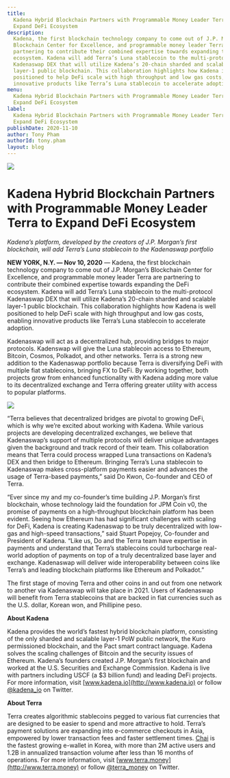 ```yaml
---
title:
  Kadena Hybrid Blockchain Partners with Programmable Money Leader Terra to
  Expand DeFi Ecosystem
description:
  Kadena, the first blockchain technology company to come out of J.P. Morgan’s
  Blockchain Center for Excellence, and programmable money leader Terra are
  partnering to contribute their combined expertise towards expanding the DeFi
  ecosystem. Kadena will add Terra’s Luna stablecoin to the multi-protocol
  Kadenaswap DEX that will utilize Kadena’s 20-chain sharded and scalable
  layer-1 public blockchain. This collaboration highlights how Kadena is well
  positioned to help DeFi scale with high throughput and low gas costs, enabling
  innovative products like Terra’s Luna stablecoin to accelerate adoption.
menu:
  Kadena Hybrid Blockchain Partners with Programmable Money Leader Terra to
  Expand DeFi Ecosystem
label:
  Kadena Hybrid Blockchain Partners with Programmable Money Leader Terra to
  Expand DeFi Ecosystem
publishDate: 2020-11-10
author: Tony Pham
authorId: tony.pham
layout: blog
---
```


![](/assets/blog/2020/1__Usm8O2pFFohsQ6nvuTauA.webp)

# Kadena Hybrid Blockchain Partners with Programmable Money Leader Terra to Expand DeFi Ecosystem

_Kadena’s platform, developed by the creators of J.P. Morgan’s first blockchain,
will add Terra’s Luna stablecoin to the Kadenaswap portfolio_

**NEW YORK, N.Y. — Nov 10, 2020** — Kadena, the first blockchain technology
company to come out of J.P. Morgan’s Blockchain Center for Excellence, and
programmable money leader Terra are partnering to contribute their combined
expertise towards expanding the DeFi ecosystem. Kadena will add Terra’s Luna
stablecoin to the multi-protocol Kadenaswap DEX that will utilize Kadena’s
20-chain sharded and scalable layer-1 public blockchain. This collaboration
highlights how Kadena is well positioned to help DeFi scale with high throughput
and low gas costs, enabling innovative products like Terra’s Luna stablecoin to
accelerate adoption.

Kadenaswap will act as a decentralized hub, providing bridges to major
protocols. Kadenswap will give the Luna stablecoin access to Ethereum, Bitcoin,
Cosmos, Polkadot, and other networks. Terra is a strong new addition to the
Kadenaswap portfolio because Terra is diversifying DeFi with multiple fiat
stablecoins, bringing FX to DeFi. By working together, both projects grow from
enhanced functionality with Kadena adding more value to its decentralized
exchange and Terra offering greater utility with access to popular platforms.

![](/assets/blog/2020/1_3uPPdFwBaIUCvpuc2-XavA.webp)

“Terra believes that decentralized bridges are pivotal to growing DeFi, which is
why we’re excited about working with Kadena. While various projects are
developing decentralized exchanges, we believe that Kadenaswap’s support of
multiple protocols will deliver unique advantages given the background and track
record of their team. This collaboration means that Terra could process wrapped
Luna transactions on Kadena’s DEX and then bridge to Ethereum. Bringing Terra’s
Luna stablecoin to Kadenaswap makes cross-platform payments easier and advances
the usage of Terra-based payments,” said Do Kwon, Co-founder and CEO of Terra.

“Ever since my and my co-founder’s time building J.P. Morgan’s first blockchain,
whose technology laid the foundation for JPM Coin v0, the promise of payments on
a high-throughput blockchain platform has been evident. Seeing how Ethereum has
had significant challenges with scaling for DeFi, Kadena is creating Kadenaswap
to be truly decentralized with low-gas and high-speed transactions,” said Stuart
Popejoy, Co-founder and President of Kadena. “Like us, Do and the Terra team
have expertise in payments and understand that Terra’s stablecoins could
turbocharge real-world adoption of payments on top of a truly decentralized base
layer and exchange. Kadenaswap will deliver wide interoperability between coins
like Terra’s and leading blockchain platforms like Ethereum and Polkadot.”

The first stage of moving Terra and other coins in and out from one network to
another via Kadenaswap will take place in 2021. Users of Kadenaswap will benefit
from Terra stablecoins that are backed in fiat currencies such as the U.S.
dollar, Korean won, and Phillipine peso.

**About Kadena**

Kadena provides the world’s fastest hybrid blockchain platform, consisting of
the only sharded and scalable layer-1 PoW public network, the Kuro permissioned
blockchain, and the Pact smart contract language. Kadena solves the scaling
challenges of Bitcoin and the security issues of Ethereum. Kadena’s founders
created J.P. Morgan’s first blockchain and worked at the U.S. Securities and
Exchange Commission. Kadena is live with partners including USCF (a $3 billion
fund) and leading DeFi projects. For more information, visit
[www.kadena.io](http://www.kadena.io) or follow
[@kadena_io](http://twitter.com/kadena_io) on Twitter.

**About Terra**

Terra creates algorithmic stablecoins pegged to various fiat currencies that are
designed to be easier to spend and more attractive to hold. Terra’s payment
solutions are expanding into e-commerce checkouts in Asia, empowered by lower
transaction fees and faster settlement times. [Chai](https://chai.finance) is
the fastest growing e-wallet in Korea, with more than 2M active users and 1.2B
in annualized transaction volume after less than 16 months of operations. For
more information, visit [www.terra.money](http://www.terra.money) or follow
[@terra_money](http://twitter.com/terra_money) on Twitter.
